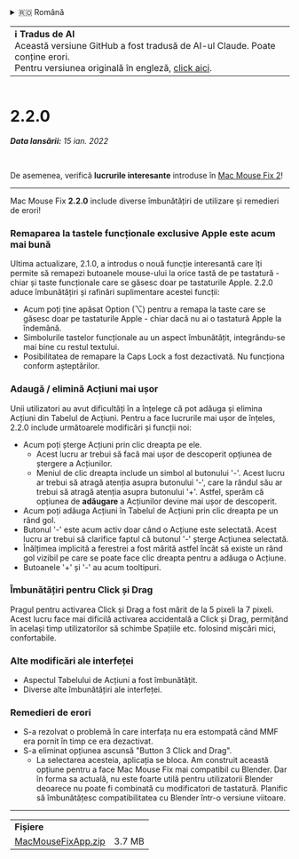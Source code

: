 <details>
<summary>🇷🇴 Română</summary>

[🇬🇧 English (GitHub)](https://github.com/noah-nuebling/mac-mouse-fix/releases/tag/2.2.0)\
[🇦🇩 Català](https://redirect.macmousefix.com/?target=mmf-release&tag=2.2.0&locale=ca)\
[🇩🇪 Deutsch](https://redirect.macmousefix.com/?target=mmf-release&tag=2.2.0&locale=de)\
[🇪🇸 Español](https://redirect.macmousefix.com/?target=mmf-release&tag=2.2.0&locale=es)\
[🇫🇷 Français](https://redirect.macmousefix.com/?target=mmf-release&tag=2.2.0&locale=fr)\
[🇮🇩 Indonesia](https://redirect.macmousefix.com/?target=mmf-release&tag=2.2.0&locale=id)\
[🇮🇹 Italiano](https://redirect.macmousefix.com/?target=mmf-release&tag=2.2.0&locale=it)\
[🇭🇺 Magyar](https://redirect.macmousefix.com/?target=mmf-release&tag=2.2.0&locale=hu)\
[🇳🇱 Nederlands](https://redirect.macmousefix.com/?target=mmf-release&tag=2.2.0&locale=nl)\
[🇵🇱 Polski](https://redirect.macmousefix.com/?target=mmf-release&tag=2.2.0&locale=pl)\
[🇧🇷 Português (Brasil)](https://redirect.macmousefix.com/?target=mmf-release&tag=2.2.0&locale=pt-BR)\
[🇵🇹 Português (Portugal)](https://redirect.macmousefix.com/?target=mmf-release&tag=2.2.0&locale=pt-PT)\
**🇷🇴 Română**\
[🇸🇪 Svenska](https://redirect.macmousefix.com/?target=mmf-release&tag=2.2.0&locale=sv)\
[🇻🇳 Tiếng Việt](https://redirect.macmousefix.com/?target=mmf-release&tag=2.2.0&locale=vi)\
[🇹🇷 Türkçe](https://redirect.macmousefix.com/?target=mmf-release&tag=2.2.0&locale=tr)\
[🇨🇿 Čeština](https://redirect.macmousefix.com/?target=mmf-release&tag=2.2.0&locale=cs)\
[🇬🇷 Ελληνικά](https://redirect.macmousefix.com/?target=mmf-release&tag=2.2.0&locale=el)\
[🇷🇺 Русский](https://redirect.macmousefix.com/?target=mmf-release&tag=2.2.0&locale=ru)\
[🇺🇦 Українська](https://redirect.macmousefix.com/?target=mmf-release&tag=2.2.0&locale=uk)\
[🇮🇱 עברית](https://redirect.macmousefix.com/?target=mmf-release&tag=2.2.0&locale=he)\
[🇸🇦 العربية](https://redirect.macmousefix.com/?target=mmf-release&tag=2.2.0&locale=ar)\
[🇮🇳 हिन्दी](https://redirect.macmousefix.com/?target=mmf-release&tag=2.2.0&locale=hi)\
[🇹🇭 ไทย](https://redirect.macmousefix.com/?target=mmf-release&tag=2.2.0&locale=th)\
[🇨🇳 中文 (简体)](https://redirect.macmousefix.com/?target=mmf-release&tag=2.2.0&locale=zh-Hans)\
[🇨🇳 中文 (繁體)](https://redirect.macmousefix.com/?target=mmf-release&tag=2.2.0&locale=zh-Hant)\
[🇭🇰 中文（香港)](https://redirect.macmousefix.com/?target=mmf-release&tag=2.2.0&locale=zh-HK)\
[🇯🇵 日本語](https://redirect.macmousefix.com/?target=mmf-release&tag=2.2.0&locale=ja)\
[🇰🇷 한국어](https://redirect.macmousefix.com/?target=mmf-release&tag=2.2.0&locale=ko)\
[Help translate Mac Mouse Fix to different languages!](https://github.com/noah-nuebling/mac-mouse-fix/discussions/731)
</details>
<table align=><td>
<b>ℹ️ Tradus de AI</b><br>
Această versiune GitHub a fost tradusă de AI-ul Claude. Poate conține erori.<br>
Pentru versiunea originală în engleză, <a href="https://github.com/noah-nuebling/mac-mouse-fix/releases/tag/2.2.0">click aici</a>.
</td></table>

<table></table>

# 2.2.0
***Data lansării:** 15 ian. 2022*

<br>

De asemenea, verifică **lucrurile interesante** introduse în [Mac Mouse Fix 2](https://redirect.macmousefix.com/?target=mmf-release&tag=2.0.0&locale=ro)!

---

Mac Mouse Fix **2.2.0** include diverse îmbunătățiri de utilizare și remedieri de erori!

### Remaparea la tastele funcționale exclusive Apple este acum mai bună

Ultima actualizare, 2.1.0, a introdus o nouă funcție interesantă care îți permite să remapezi butoanele mouse-ului la orice tastă de pe tastatură - chiar și taste funcționale care se găsesc doar pe tastaturile Apple. 2.2.0 aduce îmbunătățiri și rafinări suplimentare acestei funcții:

- Acum poți ține apăsat Option (⌥) pentru a remapa la taste care se găsesc doar pe tastaturile Apple - chiar dacă nu ai o tastatură Apple la îndemână.
- Simbolurile tastelor funcționale au un aspect îmbunătățit, integrându-se mai bine cu restul textului.
- Posibilitatea de remapare la Caps Lock a fost dezactivată. Nu funcționa conform așteptărilor.

### Adaugă / elimină Acțiuni mai ușor

Unii utilizatori au avut dificultăți în a înțelege că pot adăuga și elimina Acțiuni din Tabelul de Acțiuni. Pentru a face lucrurile mai ușor de înțeles, 2.2.0 include următoarele modificări și funcții noi:

- Acum poți șterge Acțiuni prin clic dreapta pe ele.
  - Acest lucru ar trebui să facă mai ușor de descoperit opțiunea de ștergere a Acțiunilor.
  - Meniul de clic dreapta include un simbol al butonului '-'. Acest lucru ar trebui să atragă atenția asupra butonului '-', care la rândul său ar trebui să atragă atenția asupra butonului '+'. Astfel, sperăm că opțiunea de **adăugare** a Acțiunilor devine mai ușor de descoperit.
- Acum poți adăuga Acțiuni în Tabelul de Acțiuni prin clic dreapta pe un rând gol.
- Butonul '-' este acum activ doar când o Acțiune este selectată. Acest lucru ar trebui să clarifice faptul că butonul '-' șterge Acțiunea selectată.
- Înălțimea implicită a ferestrei a fost mărită astfel încât să existe un rând gol vizibil pe care se poate face clic dreapta pentru a adăuga o Acțiune.
- Butoanele '+' și '-' au acum tooltipuri.

### Îmbunătățiri pentru Click și Drag

Pragul pentru activarea Click și Drag a fost mărit de la 5 pixeli la 7 pixeli. Acest lucru face mai dificilă activarea accidentală a Click și Drag, permițând în același timp utilizatorilor să schimbe Spațiile etc. folosind mișcări mici, confortabile.

### Alte modificări ale interfeței

- Aspectul Tabelului de Acțiuni a fost îmbunătățit.
- Diverse alte îmbunătățiri ale interfeței.

### Remedieri de erori

- S-a rezolvat o problemă în care interfața nu era estompată când MMF era pornit în timp ce era dezactivat.
- S-a eliminat opțiunea ascunsă "Button 3 Click and Drag".
  - La selectarea acesteia, aplicația se bloca. Am construit această opțiune pentru a face Mac Mouse Fix mai compatibil cu Blender. Dar în forma sa actuală, nu este foarte utilă pentru utilizatorii Blender deoarece nu poate fi combinată cu modificatori de tastatură. Planific să îmbunătățesc compatibilitatea cu Blender într-o versiune viitoare.

---

<table align="start">
<tr>
    <td colspan=2>
        <b>Fișiere</b>
    </td>
</tr>
<tr>
    <td><a href="https://github.com/noah-nuebling/mac-mouse-fix/releases/download/2.2.0/MacMouseFixApp.zip">MacMouseFixApp.zip</a></td>
    <td>3.7 MB</td>
</tr>
</table>